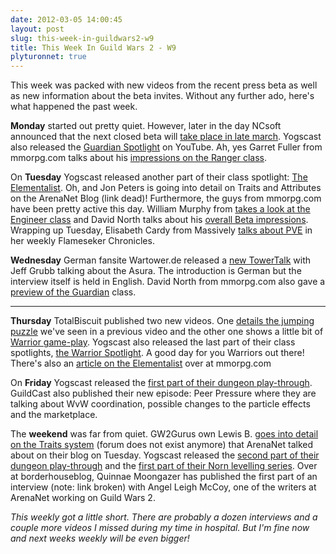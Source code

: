 ```yaml
---
date: 2012-03-05 14:00:45
layout: post
slug: this-week-in-guildwars2-w9
title: This Week In Guild Wars 2 - W9
plyturonnet: true
---
```


This week was packed with new videos from the recent press beta as well as new information about the beta invites. Without any further ado, here's what happened the past week.


**Monday** started out pretty quiet. However, later in the day NCsoft announced that the next closed beta will [take place in late march](http://massively.joystiq.com/2012/02/27/guild-wars-2-beta-signups-peaked-at-4-000-a-minute/). Yogscast also released the [Guardian Spotlight](http://www.youtube.com/watch?v=LPRmFQHjSpY) on YouTube. Ah, yes Garret Fuller from mmorpg.com talks about his [impressions on the Ranger class](http://www.mmorpg.com/gamelist.cfm/game/473/feature/6129/Ranger-Preview.html).

On **Tuesday** Yogscast released another part of their class spotlight: [The Elementalist](http://www.youtube.com/watch?v=NiuNbqPWpEo). Oh, and Jon Peters is going into detail on Traits and Attributes on the ArenaNet Blog (link dead)! Furthermore, the guys from mmorpg.com have been pretty active this day. William Murphy from [takes a look at the Engineer class](http://www.mmorpg.com/gamelist.cfm/game/473/feature/6132/The-Engineer-Preview.html) and David North talks about his [overall Beta impressions](http://www.mmorpg.com/gamelist.cfm/game/473/feature/6133/Beta-Reflections.html). Wrapping up Tuesday, Elisabeth Cardy from Massively [talks about PVE](http://massively.joystiq.com/2012/02/28/flameseeker-chronicles-i-hope-you-like-pve-stuff/) in her weekly Flameseker Chronicles.

**Wednesday** German fansite Wartower.de released a [new TowerTalk](http://www.wartower.de/news/news.php?id=4646) with Jeff Grubb talking about the Asura. The introduction is German but the interview itself is held in English. David North from mmorpg.com also gave a [preview of the Guardian](http://www.mmorpg.com/gamelist.cfm/game/473/feature/6139/The-Guardian-Preview.html) class.

<!--![Asura City](http://plyturon.net/wp-content/uploads/2012/03/blog_article_banner1.png)--> 

-----


**Thursday** TotalBiscuit published two new videos. One [details the jumping puzzle](http://www.youtube.com/watch?v=ZYj2QMEPRT0) we've seen in a previous video and the other one shows a little bit of [Warrior game-play](http://www.youtube.com/watch?v=Y4UWZ2XN9rs). Yogscast also released the last part of their class spotlights, [the Warrior Spotlight](http://www.youtube.com/watch?v=jA6TPoWWdV0). A good day for you Warriors out there! There's also an [article on the Elementalist](http://www.mmorpg.com/gamelist.cfm/game/473/feature/6142/The-Elementalist-Preview.html) over at mmorpg.com

On **Friday** Yogscast released the [first part of their dungeon play-through](http://www.youtube.com/watch?v=pG3tEl9FF9s). GuildCast also published their new episode: Peer Pressure where they are talking about WvW coordination, possible changes to the particle effects and the marketplace.

The **weekend** was far from quiet. GW2Gurus own Lewis B. [goes into detail on the Traits system](#top) (forum does not exist anymore) that ArenaNet talked about on their blog on Tuesday. Yogscast released the [second part of their dungeon play-through](http://www.youtube.com/watch?v=zGNSuIqvezI) and the [first part of their Norn levelling series](http://www.youtube.com/watch?v=tP1INgvPmVE). Over at borderhouseblog, Quinnae Moongazer has published the first part of an interview (note: link broken) with Angel Leigh McCoy, one of the writers at ArenaNet working on Guild Wars 2.

_This weekly got a little short. There are probably a dozen interviews and a couple more videos I missed during my time in hospital. But I'm fine now and next weeks weekly will be even bigger!_
